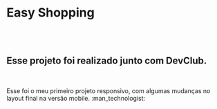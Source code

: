 <h1>Easy Shopping</h1>
<br>
<br>

<h2>Esse projeto foi realizado junto com DevClub.</h2
<br>
<br>

<p>Esse foi o meu primeiro projeto responsivo, com algumas mudanças no layout final na versão mobile. :man_technologist:
